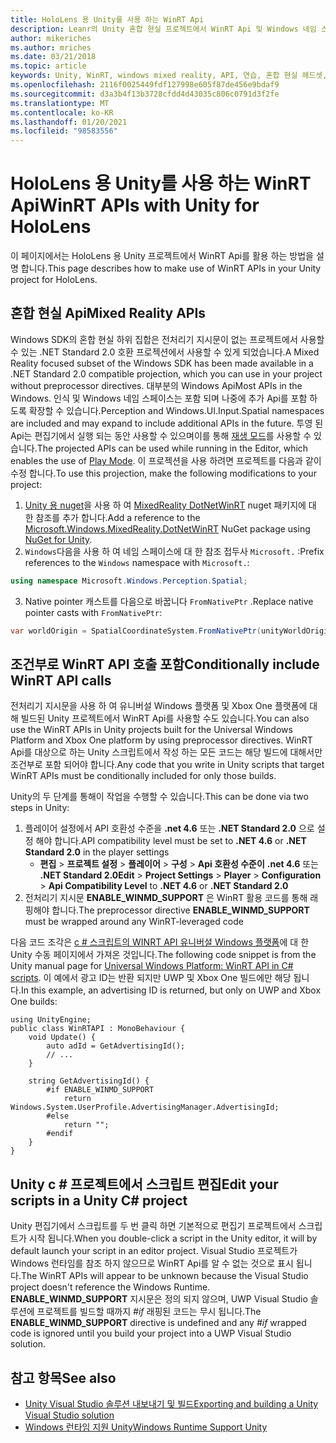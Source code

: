 ```yaml
---
title: HoloLens 용 Unity를 사용 하는 WinRT Api
description: Leanr의 Unity 혼합 현실 프로젝트에서 WinRT Api 및 Windows 네임 스페이스를 활용 하는 방법을 설명 합니다.
author: mikeriches
ms.author: mriches
ms.date: 03/21/2018
ms.topic: article
keywords: Unity, WinRT, windows mixed reality, API, 연습, 혼합 현실 헤드셋, windows mixed reality 헤드셋, 가상 현실 헤드셋, 혼합 현실 Api
ms.openlocfilehash: 2116f0025449fdf127998e605f87de456e9bdaf9
ms.sourcegitcommit: d3a3b4f13b3728cfdd4d43035c806c0791d3f2fe
ms.translationtype: MT
ms.contentlocale: ko-KR
ms.lasthandoff: 01/20/2021
ms.locfileid: "98583556"
---
```

# <a name="winrt-apis-with-unity-for-hololens"></a><span data-ttu-id="a7ee0-104">HoloLens 용 Unity를 사용 하는 WinRT Api</span><span class="sxs-lookup"><span data-stu-id="a7ee0-104">WinRT APIs with Unity for HoloLens</span></span>

<span data-ttu-id="a7ee0-105">이 페이지에서는 HoloLens 용 Unity 프로젝트에서 WinRT Api를 활용 하는 방법을 설명 합니다.</span><span class="sxs-lookup"><span data-stu-id="a7ee0-105">This page describes how to make use of WinRT APIs in your Unity project for HoloLens.</span></span>

## <a name="mixed-reality-apis"></a><span data-ttu-id="a7ee0-106">혼합 현실 Api</span><span class="sxs-lookup"><span data-stu-id="a7ee0-106">Mixed Reality APIs</span></span>

<span data-ttu-id="a7ee0-107">Windows SDK의 혼합 현실 하위 집합은 전처리기 지시문이 없는 프로젝트에서 사용할 수 있는 .NET Standard 2.0 호환 프로젝션에서 사용할 수 있게 되었습니다.</span><span class="sxs-lookup"><span data-stu-id="a7ee0-107">A Mixed Reality focused subset of the Windows SDK has been made available in a .NET Standard 2.0 compatible projection, which you can use in your project without preprocessor directives.</span></span> <span data-ttu-id="a7ee0-108">대부분의 Windows Api</span><span class="sxs-lookup"><span data-stu-id="a7ee0-108">Most APIs in the Windows.</span></span> <span data-ttu-id="a7ee0-109">인식 및 Windows 네임 스페이스는 포함 되며 나중에 추가 Api를 포함 하도록 확장할 수 있습니다.</span><span class="sxs-lookup"><span data-stu-id="a7ee0-109">Perception and Windows.UI.Input.Spatial namespaces are included and may expand to include additional APIs in the future.</span></span> <span data-ttu-id="a7ee0-110">투영 된 Api는 편집기에서 실행 되는 동안 사용할 수 있으며이를 통해 [재생 모드](//windows/mixed-reality/unity-play-mode)를 사용할 수 있습니다.</span><span class="sxs-lookup"><span data-stu-id="a7ee0-110">The projected APIs can be used while running in the Editor, which enables the use of [Play Mode](//windows/mixed-reality/unity-play-mode).</span></span> <span data-ttu-id="a7ee0-111">이 프로젝션을 사용 하려면 프로젝트를 다음과 같이 수정 합니다.</span><span class="sxs-lookup"><span data-stu-id="a7ee0-111">To use this projection, make the following modifications to your project:</span></span>

1) <span data-ttu-id="a7ee0-112">[Unity 용 nuget](https://github.com/GlitchEnzo/NuGetForUnity)을 사용 하 여 [MixedReality DotNetWinRT](https://www.nuget.org/packages/Microsoft.Windows.MixedReality.DotNetWinRT) nuget 패키지에 대 한 참조를 추가 합니다.</span><span class="sxs-lookup"><span data-stu-id="a7ee0-112">Add a reference to the [Microsoft.Windows.MixedReality.DotNetWinRT](https://www.nuget.org/packages/Microsoft.Windows.MixedReality.DotNetWinRT) NuGet package using [NuGet for Unity](https://github.com/GlitchEnzo/NuGetForUnity).</span></span>
2) <span data-ttu-id="a7ee0-113">`Windows`다음을 사용 하 여 네임 스페이스에 대 한 참조 접두사 `Microsoft.` :</span><span class="sxs-lookup"><span data-stu-id="a7ee0-113">Prefix references to the `Windows` namespace with `Microsoft.`:</span></span>
```cs
using namespace Microsoft.Windows.Perception.Spatial;
```
3) <span data-ttu-id="a7ee0-114">Native pointer 캐스트를 다음으로 바꿉니다 `FromNativePtr` .</span><span class="sxs-lookup"><span data-stu-id="a7ee0-114">Replace native pointer casts with `FromNativePtr`:</span></span>
```cs
var worldOrigin = SpatialCoordinateSystem.FromNativePtr(unityWorldOriginPtr);
```

## <a name="conditionally-include-winrt-api-calls"></a><span data-ttu-id="a7ee0-115">조건부로 WinRT API 호출 포함</span><span class="sxs-lookup"><span data-stu-id="a7ee0-115">Conditionally include WinRT API calls</span></span>

<span data-ttu-id="a7ee0-116">전처리기 지시문을 사용 하 여 유니버설 Windows 플랫폼 및 Xbox One 플랫폼에 대해 빌드된 Unity 프로젝트에서 WinRT Api를 사용할 수도 있습니다.</span><span class="sxs-lookup"><span data-stu-id="a7ee0-116">You can also use the WinRT APIs in Unity projects built for the Universal Windows Platform and Xbox One platform by using preprocessor directives.</span></span> <span data-ttu-id="a7ee0-117">WinRT Api를 대상으로 하는 Unity 스크립트에서 작성 하는 모든 코드는 해당 빌드에 대해서만 조건부로 포함 되어야 합니다.</span><span class="sxs-lookup"><span data-stu-id="a7ee0-117">Any code that you write in Unity scripts that target WinRT APIs must be conditionally included for only those builds.</span></span> 

<span data-ttu-id="a7ee0-118">Unity의 두 단계를 통해이 작업을 수행할 수 있습니다.</span><span class="sxs-lookup"><span data-stu-id="a7ee0-118">This can be done via two steps in Unity:</span></span>
1) <span data-ttu-id="a7ee0-119">플레이어 설정에서 API 호환성 수준을 **.net 4.6** 또는 **.NET Standard 2.0** 으로 설정 해야 합니다.</span><span class="sxs-lookup"><span data-stu-id="a7ee0-119">API compatibility level must be set to **.NET 4.6** or **.NET Standard 2.0** in the player settings</span></span>
    - <span data-ttu-id="a7ee0-120">**편집**  >  **프로젝트 설정**  >  **플레이어**  >  **구성**  >  **Api 호환성 수준이** **.net 4.6** 또는 **.NET Standard 2.0**</span><span class="sxs-lookup"><span data-stu-id="a7ee0-120">**Edit** > **Project Settings** > **Player** > **Configuration** > **Api Compatibility Level** to **.NET 4.6** or **.NET Standard 2.0**</span></span>
2) <span data-ttu-id="a7ee0-121">전처리기 지시문 **ENABLE_WINMD_SUPPORT** 은 WinRT 활용 코드를 통해 래핑해야 합니다.</span><span class="sxs-lookup"><span data-stu-id="a7ee0-121">The preprocessor directive **ENABLE_WINMD_SUPPORT** must be wrapped around any WinRT-leveraged code</span></span>

<span data-ttu-id="a7ee0-122">다음 코드 조각은 [c # 스크립트의 WINRT API 유니버설 Windows 플랫폼](https://docs.unity3d.com/Manual/windowsstore-scripts.html)에 대 한 Unity 수동 페이지에서 가져온 것입니다.</span><span class="sxs-lookup"><span data-stu-id="a7ee0-122">The following code snippet is from the Unity manual page for [Universal Windows Platform: WinRT API in C# scripts](https://docs.unity3d.com/Manual/windowsstore-scripts.html).</span></span> <span data-ttu-id="a7ee0-123">이 예에서 광고 ID는 반환 되지만 UWP 및 Xbox One 빌드에만 해당 됩니다.</span><span class="sxs-lookup"><span data-stu-id="a7ee0-123">In this example, an advertising ID is returned, but only on UWP and Xbox One builds:</span></span>

```
using UnityEngine;
public class WinRTAPI : MonoBehaviour {
    void Update() {
        auto adId = GetAdvertisingId();
        // ...
    }

    string GetAdvertisingId() {
        #if ENABLE_WINMD_SUPPORT
            return Windows.System.UserProfile.AdvertisingManager.AdvertisingId;
        #else
            return "";
        #endif
    }
}
```

## <a name="edit-your-scripts-in-a-unity-c-project"></a><span data-ttu-id="a7ee0-124">Unity c # 프로젝트에서 스크립트 편집</span><span class="sxs-lookup"><span data-stu-id="a7ee0-124">Edit your scripts in a Unity C# project</span></span>

<span data-ttu-id="a7ee0-125">Unity 편집기에서 스크립트를 두 번 클릭 하면 기본적으로 편집기 프로젝트에서 스크립트가 시작 됩니다.</span><span class="sxs-lookup"><span data-stu-id="a7ee0-125">When you double-click a script in the Unity editor, it will by default launch your script in an editor project.</span></span> <span data-ttu-id="a7ee0-126">Visual Studio 프로젝트가 Windows 런타임를 참조 하지 않으므로 WinRT Api를 알 수 없는 것으로 표시 됩니다.</span><span class="sxs-lookup"><span data-stu-id="a7ee0-126">The WinRT APIs will appear to be unknown because the Visual Studio project doesn't reference the Windows Runtime.</span></span> <span data-ttu-id="a7ee0-127">**ENABLE_WINMD_SUPPORT** 지시문은 정의 되지 않으며, UWP Visual Studio 솔루션에 프로젝트를 빌드할 때까지 *#if* 래핑된 코드는 무시 됩니다.</span><span class="sxs-lookup"><span data-stu-id="a7ee0-127">The **ENABLE_WINMD_SUPPORT** directive is undefined and any *#if* wrapped code is ignored until you build your project into a UWP Visual Studio solution.</span></span>

## <a name="see-also"></a><span data-ttu-id="a7ee0-128">참고 항목</span><span class="sxs-lookup"><span data-stu-id="a7ee0-128">See also</span></span>
* [<span data-ttu-id="a7ee0-129">Unity Visual Studio 솔루션 내보내기 및 빌드</span><span class="sxs-lookup"><span data-stu-id="a7ee0-129">Exporting and building a Unity Visual Studio solution</span></span>](exporting-and-building-a-unity-visual-studio-solution.md)
* [<span data-ttu-id="a7ee0-130">Windows 런타임 지원 Unity</span><span class="sxs-lookup"><span data-stu-id="a7ee0-130">Windows Runtime Support Unity</span></span>](https://docs.unity3d.com/Manual/IL2CPP-WindowsRuntimeSupport.html)